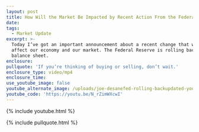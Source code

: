 ```yaml
---
layout: post
title: How Will the Market Be Impacted by Recent Action From the Federal Reserve?
date:
tags:
  - Market Update
excerpt: >-
  Today I’ve got an important announcement about a recent change that will
  affect our economy and our market. The Federal Reserve is rolling back the
  balance sheet.
enclosure:
pullquote: 'If you’re thinking of buying or selling, don’t wait.'
enclosure_type: video/mp4
enclosure_time:
use_youtube_image: false
youtube_alternate_image: /uploads/joe-desanefed-rolling-backupdated-youtube-10.jpg
youtube_code: 'https://youtu.be/N_rZimWXcwI'
---
```



{% include youtube.html %}

{% include pullquote.html %}